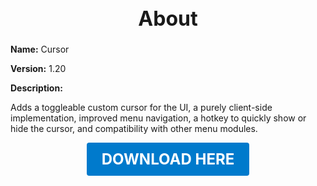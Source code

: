 <h1 style="text-align:center; font-size:2rem; font-weight:bold;">About</h1>

**Name:**
Cursor

**Version:**
1.20

**Description:**

Adds a toggleable custom cursor for the UI, a purely client-side implementation, improved menu navigation, a hotkey to quickly show or hide the cursor, and compatibility with other menu modules.




<p align="center"><a href="https://github.com/LiliaFramework/Modules/raw/refs/heads/gh-pages/cursor.zip" style="display:inline-block;padding:12px 24px;font-size:1.5rem;font-weight:bold;text-decoration:none;color:#fff;background-color:var(--md-primary-fg-color,#007acc);border-radius:4px;">DOWNLOAD HERE</a></p>
